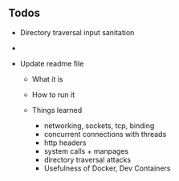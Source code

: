 ## Todos

- Directory traversal input sanitation

- 

- Update readme file
    - What it is
    - How to run it

    - Things learned
        - networking, sockets, tcp, binding
        - concurrent connections with threads
        - http headers
        - system calls + manpages
        - directory traversal attacks
        - Usefulness of Docker, Dev Containers

